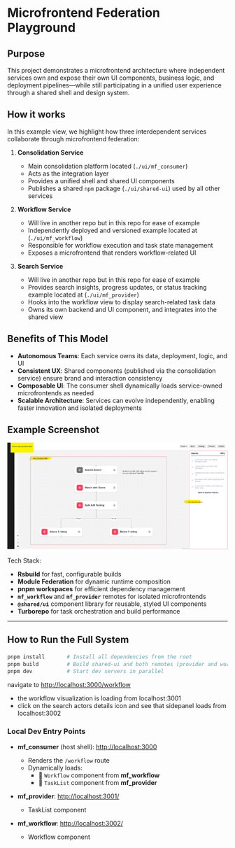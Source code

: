 # Microfrontend Federation Playground

## Purpose

This project demonstrates a microfrontend architecture where independent services own and expose their own UI components, business logic, and deployment pipelines—while still participating in a unified user experience through a shared shell and design system.

## How it works

In this example view, we highlight how three interdependent services collaborate through microfrontend federation:

1. **Consolidation Service**
   - Main consolidation platform located (`./ui/mf_consumer`)
   - Acts as the integration layer
   - Provides a unified shell and shared UI components  
   - Publishes a shared `npm` package (`./ui/shared-ui`) used by all other services

3. **Workflow Service**
   - Will live in another repo but in this repo for ease of example
   - Independently deployed and versioned example located at (`./ui/mf_workflow`)
   - Responsible for workflow execution and task state management  
   - Exposes a microfrontend that renders workflow-related UI

4. **Search Service**
   - Will live in another repo but in this repo for ease of example
   - Provides search insights, progress updates, or status tracking example located at (`./ui/mf_provider`)
   - Hooks into the workflow view to display search-related task data  
   - Owns its own backend and UI component, and integrates into the shared view

## Benefits of This Model

- **Autonomous Teams**: Each service owns its data, deployment, logic, and UI
- **Consistent UX**: Shared components (published via the consolidation service) ensure brand and interaction consistency
- **Composable UI**: The consumer shell dynamically loads service-owned microfrontends as needed
- **Scalable Architecture**: Services can evolve independently, enabling faster innovation and isolated deployments


## Example Screenshot

![Example of Workflow UI](./sample.png)

Tech Stack:

- **Rsbuild** for fast, configurable builds
- **Module Federation** for dynamic runtime composition
- **pnpm workspaces** for efficient dependency management
- **`mf_workflow`** and **`mf_provider`** remotes for isolated microfrontends
- **`@shared/ui`** component library for reusable, styled UI components
- **Turborepo** for task orchestration and build performance

---

## How to Run the Full System

```bash
pnpm install       # Install all dependencies from the root
pnpm build         # Build shared-ui and both remotes (provider and workflow)
pnpm dev           # Start dev servers in parallel
```
navigate to [http://localhost:3000/workflow](http://localhost:3000/workflow)
 - the workflow visualization is loading from localhost:3001
 - click on the search actors details icon and see that sidepanel loads from localhost:3002
### Local Dev Entry Points

- **mf_consumer** (host shell): [http://localhost:3000](http://localhost:3000)
  - Renders the `/workflow` route
  - Dynamically loads:
    - 🔹 `Workflow` component from **mf_workflow**
    - 🔹 `TaskList` component from **mf_provider**

- **mf_provider**: [http://localhost:3001/](http://localhost:3001/)
  - TaskList component

- **mf_workflow**: [http://localhost:3002/](http://localhost:3002/)
  - Workflow component


